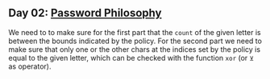 Day 02: [Password Philosophy]
---

We need to to make sure for the first part that the `count` of the given letter is between
the bounds indicated by the policy. For the second part we need to make sure that only one
or the other chars at the indices set by the policy is equal to the given letter, which
can be checked with the function `xor` (or `⊻` as operator).

[Password Philosophy]: https://adventofcode.com/2020/day/2
